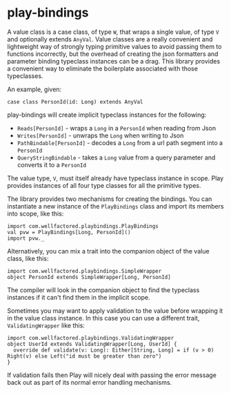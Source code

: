 # play-bindings
 
A value class is a case class, of type `W`, that wraps a single value, of type `V` and optionally 
extends `AnyVal`. Value classes are a really convenient and lightweight way of strongly typing 
primitive values to avoid passing them to functions incorrectly, but the overhead of creating the
json formatters and parameter binding typeclass instances can be a drag. This library provides a 
convenient way to eliminate the boilerplate associated with those typeclasses. 

An example, given:

    case class PersonId(id: Long) extends AnyVal

play-bindings will create implicit typeclass instances for the following:

* `Reads[PersonId]` - wraps a `Long` in a `PersonId` when reading from Json
* `Writes[PersonId]` - unwraps the `Long` when writing to Json
* `PathBindable[PersonId]` - decodes a `Long` from a url path segment into a `PersonId`
* `QueryStringBindable` - takes a `Long` value from a query parameter and converts it to a `PersonId`

The value type, `V`, must itself already have typeclass instance in scope. Play provides instances
of all four type classes for all the primitive types.

The library provides two mechanisms for creating the bindings. You can instantiate a new instance of
the `PlayBindings` class and import its members into scope, like this:

    import com.wellfactored.playbindings.PlayBindings
    val pvw = PlayBindings[Long, PersonId]()
    import pvw._

Alternatively, you can mix a trait into the companion object of the value class, like this:
 
    import com.wellfactored.playbindings.SimpleWrapper
    object PersonId extends SimpleWrapper[Long, PersonId]
    
The compiler will look in the companion object to find the typeclass instances if it can't
find them in the implicit scope.

Sometimes you may want to apply validation to the value before wrapping it in the value class instance.
In this case you can use a different trait, `ValidatingWrapper` like this:

    import com.wellfactored.playbindings.ValidatingWrapper
    object UserId extends ValidatingWrapper[Long, UserId] {
      override def validate(v: Long): Either[String, Long] = if (v > 0) Right(v) else Left("id must be greater than zero")
    }

If validation fails then Play will nicely deal with passing the error message back out as part
of its normal error handling mechanisms.
    

